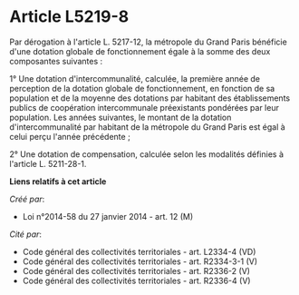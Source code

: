 # Article L5219-8

Par dérogation à l'article L. 5217-12, la métropole du Grand Paris bénéficie d'une dotation globale de fonctionnement égale à
la somme des deux composantes suivantes : 

1° Une dotation d'intercommunalité, calculée, la première année de perception de la dotation globale de fonctionnement, en
fonction de sa population et de la moyenne des dotations par habitant des établissements publics de coopération
intercommunale préexistants pondérées par leur population. Les années suivantes, le montant de la dotation d'intercommunalité
par habitant de la métropole du Grand Paris est égal à celui perçu l'année précédente ; 

2° Une dotation de compensation, calculée selon les modalités définies à l'article L. 5211-28-1.

**Liens relatifs à cet article**

_Créé par_:

  - Loi n°2014-58 du 27 janvier 2014 - art. 12 (M)

_Cité par_:

  - Code général des collectivités territoriales - art. L2334-4 (VD)
  - Code général des collectivités territoriales - art. R2334-3-1 (V)
  - Code général des collectivités territoriales - art. R2336-2 (V)
  - Code général des collectivités territoriales - art. R2336-4 (V)
